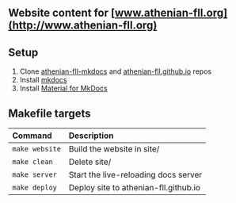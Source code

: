 ## Website content for [www.athenian-fll.org](http://www.athenian-fll.org)

## Setup
1. Clone [athenian-fll-mkdocs](https://github.com/athenian-fll/athenian-fll-mkdocs) and [athenian-fll.github.io](https://github.com/athenian-fll/athenian-fll.github.io) repos
2. Install [mkdocs](https://www.mkdocs.org)
3. Install [Material for MkDocs](https://squidfunk.github.io/mkdocs-material/)


## Makefile targets

| Command               | Description                                  |
|:----------------------|:---------------------------------------------|
| `make website`        | Build the website in site/                   |
| `make clean`          | Delete site/                                 |
| `make server`         | Start the live-reloading docs server         |
| `make deploy`         | Deploy site to athenian-fll.github.io        |


